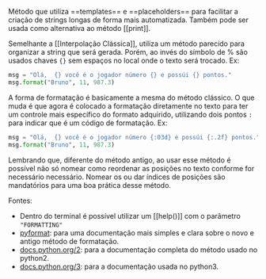 Método que utiliza ==templates== e ==placeholders== para facilitar a criação de strings longas de forma mais automatizada. Também pode ser usada como alternativa ao método [[print]].

Semelhante a [[Interpolação Clássica]], utiliza um método parecido para organizar a string que será gerada. Porém, ao invés do símbolo de % são usados chaves `{}` sem espaços no local onde o texto será trocado.
 Ex:
```Python
msg = "Olá,  {} você é o jogador número {} e possúi {} pontos."
msg.format("Bruno", 11, 987.3)
```

A forma de formatação é basicamente a mesma do método clássico. O que muda é que agora é colocado a formatação diretamente no texto para ter um controle mais específico do formato adquirido, utilizando dois pontos `:` para indicar que é um código de formatação.
Ex:
```python
msg = "Olá,  {} você é o jogador número {:03d} e possúi {:.2f} pontos."
msg.format("Bruno", 11, 987.3)
```

Lembrando que, diferente do método antigo, ao usar esse método é possível não só nomear como reordenar as posições no texto conforme for necessário necessário. Nomear os ou dar índices de posições são mandatórios para uma boa prática desse método.

Fontes:
- Dentro do terminal é possível utilizar um [[help()]] com o parâmetro `"FORMATTING"`
- [pyformat](https://pyformat.info/): para uma documentação mais simples e clara sobre o novo e antigo método de formatação.
- [docs.python.org/2](https://docs.python.org/2/library/stdtypes.html#string-formatting): para a documentação completa do método usado no python2.
- [docs.python.org/3](https://docs.python.org/3/library/string.html#string-formatting): para a documentação usada no python3.
 